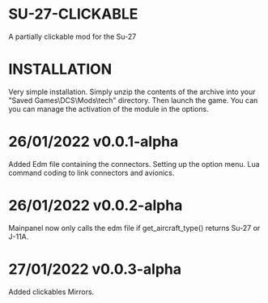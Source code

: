# SU-27-CLICKABLE
 A partially clickable mod for the Su-27 
 
 # INSTALLATION 
Very simple installation.
Simply unzip the contents of the archive into your "Saved Games\DCS\Mods\tech\" directory.
Then launch the game.
You can you can manage the activation of the module in the options.

# 26/01/2022  v0.0.1-alpha

Added Edm file containing the connectors.
Setting up the option menu.
Lua command coding to link connectors and avionics.

# 26/01/2022  v0.0.2-alpha

Mainpanel now only calls the edm file if get_aircraft_type() returns Su-27 or J-11A.

# 27/01/2022  v0.0.3-alpha

Added clickables Mirrors.


